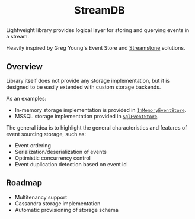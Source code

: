 # <p align="center">StreamDB</p>

Lightweight library provides logical layer for storing and querying events in a stream.

Heavily inspired by Greg Young's Event Store and [Streamstone](https://github.com/yevhen/Streamstone) solutions.

## Overview

Library itself does not provide any storage implementation, but it is designed to be easily extended with custom storage backends.

As an examples:

- In-memory storage implementation is provided in [`InMemoryEventStore`](../src/StreamDB/InMemoryEventStore.cs).
- MSSQL storage implementation provided in [`SqlEventStore`](../src/StreamDB.Sql/SqlEventStore.cs).

The general idea is to highlight the general characteristics and features of event sourcing storage, such as:

- Event ordering
- Serialization/deserialization of events
- Optimistic concurrency control
- Event duplication detection based on event id

## Roadmap

- Multitenancy support
- Cassandra storage implementation
- Automatic provisioning of storage schema 
